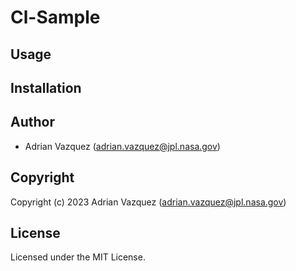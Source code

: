 # Cl-Sample

## Usage

## Installation

## Author

* Adrian Vazquez (adrian.vazquez@jpl.nasa.gov)

## Copyright

Copyright (c) 2023 Adrian Vazquez (adrian.vazquez@jpl.nasa.gov)

## License

Licensed under the MIT License.
